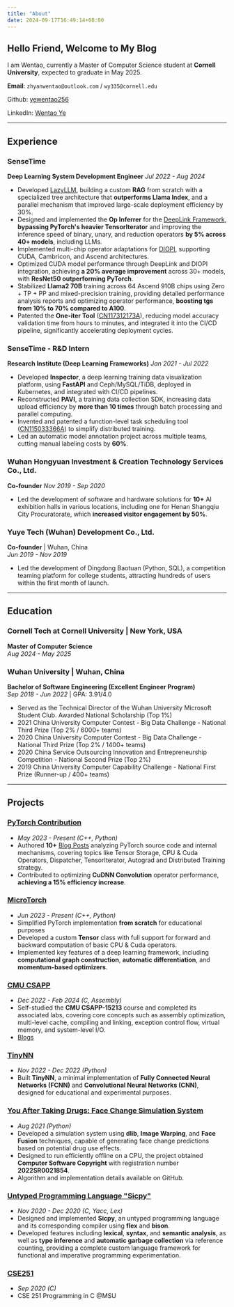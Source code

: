 ```yaml
---
title: "About"
date: 2024-09-17T16:49:14+08:00
---
```


## Hello Friend, Welcome to My Blog

I am Wentao, currently a Master of Computer Science student at **Cornell University**, expected to graduate in May 2025.

**Email**: `zhyanwentao@outlook.com` / `wy335@cornell.edu`

Github: [yewentao256](https://github.com/yewentao256)

LinkedIn: [Wentao Ye](https://www.linkedin.com/in/yewentao/)

---

## Experience

### **SenseTime**

**Deep Learning System Development Engineer**
*Jul 2022 - Aug 2024*

- Developed [LazyLLM](https://github.com/LazyAGI/LazyLLM/issues?q=author%3Ayewentao256+), building a custom **RAG** from scratch with a specialized tree architecture that **outperforms Llama Index**, and a parallel mechanism that improved large-scale deployment efficiency by 30%.
- Designed and implemented the **Op Inferrer** for the [DeepLink Framework](https://github.com/DeepLink-org/deeplink.framework/issues?q=author%3Ayewentao256+), **bypassing PyTorch's heavier TensorIterator** and improving the inference speed of binary, unary, and reduction operators **by 5% across 40+ models**, including LLMs.
- Implemented multi-chip operator adaptations for [DIOPI](https://github.com/DeepLink-org/DIOPI/issues?q=author%3Ayewentao256+), supporting CUDA, Cambricon, and Ascend architectures.
- Optimized CUDA model performance through DeepLink and DIOPI integration, achieving **a 20% average improvement** across 30+ models, with **ResNet50 outperforming PyTorch**.
- Stabilized **Llama2 70B** training across 64 Ascend 910B chips using Zero + TP + PP and mixed-precision training, providing detailed performance analysis reports and optimizing operator performance, **boosting tgs from 10% to 70% compared to A100**.
- Patented the **One-iter Tool** ([CN117312173A](https://patents.google.com/patent/CN117312173A/en?oq=CN117312173A)), reducing model accuracy validation time from hours to minutes, and integrated it into the CI/CD pipeline, significantly accelerating deployment cycles.

### **SenseTime - R&D Intern**

**Research Institute (Deep Learning Frameworks)**
*Jan 2021 - Jul 2022*

- Developed **Inspector**, a deep learning training data visualization platform, using **FastAPI** and Ceph/MySQL/TiDB, deployed in Kubernetes, and integrated with CI/CD pipelines.
- Reconstructed **PAVI**, a training data collection SDK, increasing data upload efficiency by **more than 10 times** through batch processing and parallel computing.
- Invented and patented a function-level task scheduling tool ([CN115033366A](https://patents.google.com/patent/CN115033366A/en)) to simplify distributed training.
- Led an automatic model annotation project across multiple teams, cutting manual labeling costs by **60%**.

### **Wuhan Hongyuan Investment & Creation Technology Services Co., Ltd.**

**Co-founder**
*Nov 2019 - Sep 2020*

- Led the development of software and hardware solutions for **10+** AI exhibition halls in various locations, including one for Henan Shangqiu City Procuratorate, which **increased visitor engagement by 50%**.

### **Yuye Tech (Wuhan) Development Co., Ltd.**

**Co-founder** | Wuhan, China  
*Jun 2019 - Nov 2019*

- Led the development of Dingdong Baotuan (Python, SQL), a competition teaming platform for college students, attracting hundreds of users within the first month of launch.

---

## Education

### **Cornell Tech at Cornell University** | New York, USA

**Master of Computer Science**  
*Aug 2024 - May 2025*

### **Wuhan University** | Wuhan, China

**Bachelor of Software Engineering (Excellent Engineer Program)**  
*Sep 2018 - Jun 2022* | GPA: 3.91/4.0

- Served as the Technical Director of the Wuhan University Microsoft Student Club. Awarded National Scholarship (Top 1%)
- 2021 China University Computer Contest - Big Data Challenge - National Third Prize (Top 2% / 6000+ teams)
- 2020 China University Computer Contest - Big Data Challenge - National Third Prize (Top 2% / 1400+ teams)
- 2020 China Service Outsourcing Innovation and Entrepreneurship Competition - National Second Prize (Top 2%)
- 2019 China University Computer Capability Challenge - National First Prize (Runner-up / 400+ teams)

---

## Projects

### **[PyTorch Contribution](https://github.com/pytorch/pytorch/issues?q=author%3Ayewentao256)**

- *May 2023 - Present (C++, Python)*
- Authored **10+** [Blog Posts](https://wentao.site/categories/pytorch/) analyzing PyTorch source code and internal mechanisms, covering topics like Tensor Storage, CPU & Cuda Operators, Dispatcher, TensorIterator, Autograd and Distributed Training strategy.
- Contributed to optimizing **CuDNN Convolution** operator performance, **achieving a 15% efficiency increase**.

### **[MicroTorch](https://github.com/yewentao256/MicroTorch)**

- *Jun 2023 - Present (C++, Python)*
- Simplified PyTorch implementation **from scratch** for educational purposes
- Developed a custom **Tensor** class with full support for forward and backward computation of basic CPU & Cuda operators.
- Implemented key features of a deep learning framework, including **computational graph construction**, **automatic differentiation**, and **momentum-based optimizers**.

### **[CMU CSAPP](https://github.com/yewentao256/CSAPP_15213)**

- *Dec 2022 - Feb 2024 (C, Assembly)*
- Self-studied the **CMU CSAPP-15213** course and completed its associated labs, covering core concepts such as assembly optimization, multi-level cache, compiling and linking, exception control flow, virtual memory, and system-level I/O.
- [Blogs](https://wentao.site/categories/csapp/)

### **[TinyNN](https://github.com/yewentao256/TinyNN)**

- *Nov 2022 - Dec 2022 (Python)*
- Built **TinyNN**, a minimal implementation of **Fully Connected Neural Networks (FCNN)** and **Convolutional Neural Networks (CNN)**, designed for educational and experimental purposes.

### **[You After Taking Drugs: Face Change Simulation System](https://github.com/yewentao256/You-after-taking-drugs)**

- *Aug 2021 (Python)*
- Developed a simulation system using **dlib**, **Image Warping**, and **Face Fusion** techniques, capable of generating face change predictions based on potential drug use effects.
- Designed to run efficiently offline on a CPU, the project obtained **Computer Software Copyright** with registration number **2022SR0021854**.
- Algorithm and implementation details available on GitHub.

### **[Untyped Programming Language "Sicpy"](https://github.com/yewentao256/SCP-sicpy)**

- *Nov 2020 - Dec 2020 (C, Yacc, Lex)*
- Designed and implemented **Sicpy**, an untyped programming language and its corresponding compiler using **flex** and **bison**.
- Developed features including **lexical**, **syntax**, and **semantic analysis**, as well as **type inference** and **automatic garbage collection** via reference counting, providing a complete custom language framework for functional and imperative programming experimentation.

### **[CSE251](https://github.com/yewentao256/CSE251)**

- *Sep 2020 (C)*
- CSE 251 Programming in C @MSU
